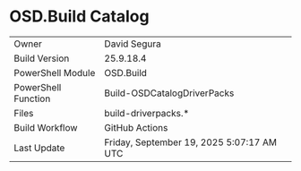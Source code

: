﻿# OSD.Build Catalog

| | |
|-|-|
| Owner | David Segura |
| Build Version | 25.9.18.4 |
| PowerShell Module | OSD.Build |
| PowerShell Function | Build-OSDCatalogDriverPacks |
| Files | build-driverpacks.* |
| Build Workflow | GitHub Actions |
| Last Update | Friday, September 19, 2025 5:07:17 AM UTC |
